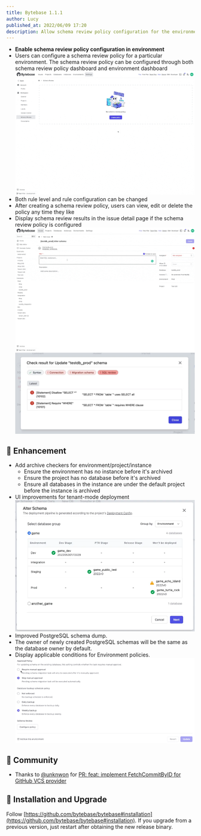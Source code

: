 ```yaml
---
title: Bytebase 1.1.1
author: Lucy
published_at: 2022/06/09 17:20
description: Allow schema review policy configuration for the environment. Add archive checkers for environment/project/instance. UI improvements for tenant-mode deployment. Improved PostgreSQL schema dump. The owner of newly created PostgreSQL schemas is the database owner by default. Display applicable conditions for Environment policies.
---
```


- **Enable schema review policy configuration in environment**
- Users can configure a schema review policy for a particular environment. The schema review policy can be configured through both schema review policy dashboard and environment dashboard
  ![schema-review-policy](/static/changelog/1.1.1/schema-review-policy.gif)
- Both rule level and rule configuration can be changed
- After creating a schema review policy, users can view, edit or delete the policy any time they like
- Display schema review results in the issue detail page if the schema review policy is configured
  ![schema-review-policy](/static/changelog/1.1.1/schema-review-policy-usage.gif)
  ![schema-review-policy](/static/changelog/1.1.1/schema-review-policy-check.webp)

## 🎄 Enhancement

- Add archive checkers for environment/project/instance
  - Ensure the environment has no instance before it's archived
  - Ensure the project has no database before it's archived
  - Ensure all databases in the instance are under the default project before the instance is archived
- UI improvements for tenant-mode deployment
  ![tenantmodeui](/static/changelog/1.1.1/tenant-mode-ui-improvement.webp)
- Improved PostgreSQL schema dump.
- The owner of newly created PostgreSQL schemas will be the same as the database owner by default.
- Display applicable conditions for Environment policies.
  ![applicablecondition](/static/changelog/1.1.1/application-environment-policy-change.gif)

## 🎠 Community

- Thanks to [@unknwon](https://github.com/unknwon) for [PR: feat: implement FetchCommitByID for GitHub VCS provider](https://github.com/bytebase/bytebase/pull/1417)

## 📕 Installation and Upgrade

Follow [https://github.com/bytebase/bytebase#installation](https://github.com/bytebase/bytebase#installation). If you upgrade from a previous version, just restart after obtaining the new release binary.
